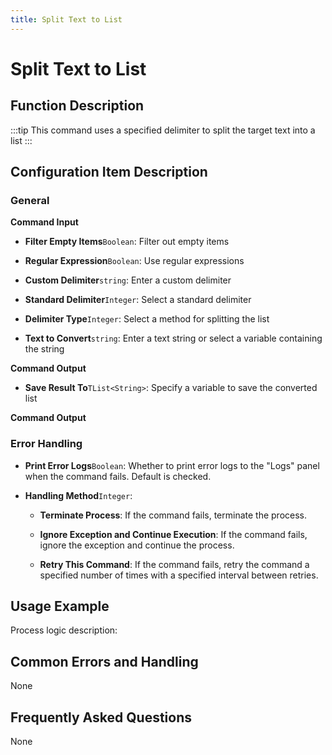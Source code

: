 ```yaml
---
title: Split Text to List
---
```


# Split Text to List

## Function Description

:::tip 
This command uses a specified delimiter to split the target text into a list
:::

## Configuration Item Description

### General

**Command Input**

- **Filter Empty Items**`Boolean`: Filter out empty items

- **Regular Expression**`Boolean`: Use regular expressions

- **Custom Delimiter**`string`: Enter a custom delimiter

- **Standard Delimiter**`Integer`: Select a standard delimiter

- **Delimiter Type**`Integer`: Select a method for splitting the list

- **Text to Convert**`string`: Enter a text string or select a variable containing the string


**Command Output**

- **Save Result To**`TList<String>`: Specify a variable to save the converted list


**Command Output**

### Error Handling

- **Print Error Logs**`Boolean`: Whether to print error logs to the "Logs" panel when the command fails. Default is checked. 

- **Handling Method**`Integer`:

    - **Terminate Process**: If the command fails, terminate the process.

    - **Ignore Exception and Continue Execution**: If the command fails, ignore the exception and continue the process.

    - **Retry This Command**: If the command fails, retry the command a specified number of times with a specified interval between retries.

## Usage Example

Process logic description:

## Common Errors and Handling

None

## Frequently Asked Questions

None

